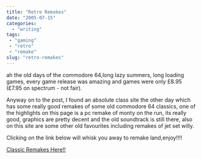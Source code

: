 ```yaml
---
title: "Retro Remakes"
date: "2005-07-15"
categories: 
  - "writing"
tags:
 - "gaming"
 - "retro"
 - "remake"
slug: "retro-remakes"
---
```


ah the old days of the commodore 64,long lazy summers, long loading games, every game release was amazing and games were only £8.95 (£7.95 on spectrum - not fair).

Anyway on to the post, I found an absolute class site the other day which has some really good remakes of some old commodore 64 classics, one of the highlights on this page is a pc remake of monty on the run, its really good, graphics are pretty decent and the old soundtrack is still there, also on this site are some other old favourites including remakes of jet set willy.

Clicking on the link below will whisk you away to remake land,enjoy!!!!

[Classic Remakes Here!!](https://www.merseyremakes.co.uk/blog/)